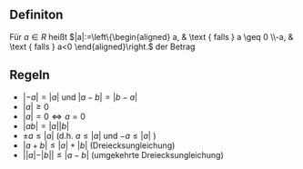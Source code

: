 ## Definiton

Für $a \in R$ heißt $|a|:=\left\{\begin{aligned} a, & \text { falls } a \geq 0 \\-a, & \text { falls } a<0 \end{aligned}\right.$ der Betrag

## Regeln

- $|-a|=|a|$ und $|a-b|=|b-a|$
- $|a| \geq 0$
- $|a|=0 \Longleftrightarrow a=0$
- $|a b|=|a||b|$
- $\pm a \leq|a|$ (d.h. $a \leq|a|$ und $-a \leq|a|$ )
- $|a+b| \leq|a|+|b|$ (Dreiecksungleichung)
- ||$a|-| b|| \leq|a-b|$ (umgekehrte Dreiecksungleichung)
